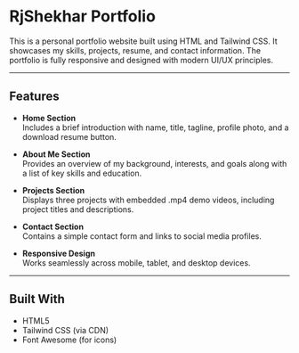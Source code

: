 # RjShekhar Portfolio

This is a personal portfolio website built using HTML and Tailwind CSS. It showcases my skills, projects, resume, and contact information. 
The portfolio is fully responsive and designed with modern UI/UX principles.

---

## Features

- **Home Section**  
  Includes a brief introduction with name, title, tagline, profile photo, and a download resume button.

- **About Me Section**  
  Provides an overview of my background, interests, and goals along with a list of key skills and education.

- **Projects Section**  
  Displays three projects with embedded .mp4 demo videos, including project titles and descriptions.

- **Contact Section**  
  Contains a simple contact form and links to social media profiles.

- **Responsive Design**  
  Works seamlessly across mobile, tablet, and desktop devices.

---

## Built With

- HTML5  
- Tailwind CSS (via CDN)  
- Font Awesome (for icons)  

